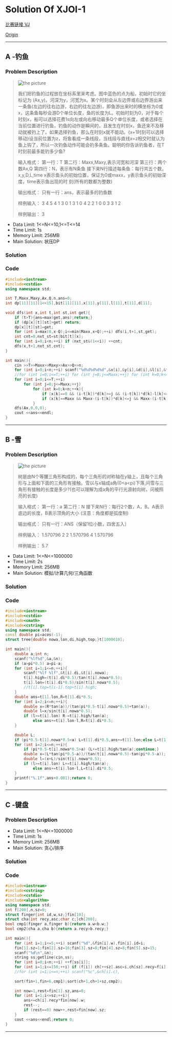 # Solution Of XJOI-1


[比赛链接 VJ](https://vjudge.net/contest/168929)

[Origin](http://codeforces.com/contest/787)

------------------------------

## A -钓鱼
### Problem Description
> ![the picture](http://www.hzxjhs.com:83/images/problem/1754/1.jpg)
> 
> 我们把钓鱼的过程放在坐标系里来考虑。图中蓝色的点为船，初始时它的坐标记为
(Ax,y)。河深为y，河宽为x。某个时刻会从左边界或右边界游出来一条鱼(左边的往右边游，右边的往左边游)，即鱼游出来时的横坐标为0或x，这条鱼每秒会游D个单位长度，鱼的长度为L。初始时刻为0，对于每个时刻x，船可以选择花费1s向左或向右移动最多Q个单位长度，或者选择在当前位置进行钓鱼，钓鱼的动作是瞬间的，且发生在时刻x，鱼还来不及移动就被钓上了。如果选择钓鱼，那么在时刻x就不能动。{x+1时刻可以选择移动}设当前位置为z，将鱼看成一条线段，当线段与直线x=z相交时就认为鱼上钩了，所以一次钓鱼动作可能会钓多条鱼。聪明的你告诉钓鱼者，在T时刻前最多能钓多少鱼?
> 
> 输入格式：
> 第一行：T
> 第二行：Maxx,Maxy,表示河宽和河深
> 第三行：两个数Ax,Q
> 第四行：N，表示有N条鱼
> 接下来N行描述每条鱼：每行共五个数，x,y,D,L,time
> x表示鱼头的初始位置，保证为0或maxx，y表示鱼头的初始深度，time表示鱼出现的时
> 刻(所有的数都为整数)
>
> 输出格式：
只有一行：ans，表示最多的钓鱼数
> 
> 样例输入：
> 3
> 4 5
> 4 1
> 3
> 0 1 3 1 0
> 4 2 2 1 0
> 0 3 3 1 2
> 
> 样例输出：
> 3

* Data Limit: 1<=N<=10,1<=T<=14
* Time Limit: 1s
* Memory Limit: 256MB
* Main Solution: 状压DP

### Solution
> 

### Code

```cpp
#include<iostream>
#include<cstdio>
using namespace std;
  
int T,Maxx,Maxy,Ax,Q,n,ans=0;
int dp[11][11][1<<15],bit[11][11],x[11],y[11],l[11],t[11],d[11];
  
void dfs(int x,int t,int st,int get){
    if (t>T){ans=max(get,ans);return;}
    if (dp[x][t][st]>get) return;
    dp[x][t][st]=get;
    for (int i=max(0,x-Q);i<=min(Maxx,x+Q);++i) dfs(i,t+1,st,get);
    int cnt=0,nxt_st=st|bit[t][x];
    for (int i=0;i<n;++i) if (nxt_st&(1<<i)) ++cnt;
    dfs(x,t+1,nxt_st,cnt);
}
  
int main(){
    cin >>T>>Maxx>>Maxy>>Ax>>Q>>n;
    for (int i=0;i<n;++i) scanf("%d%d%d%d%d",&x[i],&y[i],&d[i],&l[i],&t[i]);
    //for (int i=0;i<=T;++i) for (int j=0;j<=Maxx;++j) for (int k=0;k<=(1<<n);++k) dp[i][j][k]=-1;
    for (int i=0;i<=T;++i)
        for (int j=0;j<=Maxx;++j)
            for (int k=0;k<n;++k){
                if (x[k]==0 && (i-t[k])*d[k]>=j && (i-t[k])*d[k]-l[k]<=j) bit[i][j]|=(1<<k);
                if (x[k]==Maxx && Maxx-(i-t[k])*d[k]<=j && Maxx-(i-t[k])*d[k]+l[k]>=j) bit[i][j]|=(1<<k);
            }
    dfs(Ax,0,0,0);
    cout <<ans<<endl;
}
```

-----------------------

## B -雪
### Problem Description
> ![the picture](http://www.hzxjhs.com:83/images/problem/1755/3.jpg)
> 
> 树是由N个等腰三角形构成的，每个三角形的对称轴在y轴上，且每个三角形与上面和下面的三角形有接触。雪以与x轴成a角(0<a<pi)下落,问雪与三角形有接触的长度是多少?(也可以理解为成a角的平行光源射向树，问被照亮的长度)
> 
> 输入格式：
第一行：a
第二行：N
接下来N行：每行2个数，A，B。A表示底边的长度，B表示顶角的大小
(注意：角度都是弧度制)
> 
> 输出格式：
只有一行：ANS（保留1位小数，四舍五入）
> 
> 样例输入：
> 1.570796
> 2
> 2 1.570796
> 4 1.570796
> 
> 样例输出：
> 5.7


* Data Limit: 1<=N<=1000000
* Time Limit: 2s
* Memory Limit: 256MB
* Main Solution: 模拟/计算几何/三角函数


### Solution
> 

### Code
```cpp
#include<iostream>
#include<cstdio>
#include<cmath>
#include<cstring>
using namespace std;
const double pi=acos(-1);
struct tree{double nowa,lon,di,high,top;}t[1000010];
 
int main(){
    double a;int n;
    scanf("%lf%d",&a,&n);
    if (a>pi*0.5) a=pi-a;
    for (int i=1;i<=n;++i){
        scanf("%lf %lf",&t[i].di,&t[i].nowa);
        t[i].high=(t[i].di*0.5)/tan(t[i].nowa*0.5);
        t[i].lon=(t[i].di*0.5)/sin(t[i].nowa*0.5);
        //t[i].top=t[i-1].top+t[i].high;
    }
    double ans=t[1].lon,R=t[1].di*0.5;
    for (int i=2;i<=n;++i){
        double x=(R*tan(a))/(tan(pi*0.5-t[i].nowa*0.5)+tan(a));
        double l=x/sin(t[i].nowa*0.5);
        if (l>=t[i].lon) R-=t[i].high/tan(a);
            else ans+=t[i].lon-l,R=t[i].di*0.5;
    }
     
    double L;
    if (pi*0.5-t[1].nowa*0.5<a) L=t[1].di*0.5,ans+=t[1].lon;else L=t[1].high/tan(a);
    for (int i=2;i<=n;++i){
        if (pi*0.5-t[i].nowa*0.5>a) {L+=t[i].high/tan(a);continue;}
        double x=(L*tan(pi*0.5-a))/(tan(t[i].nowa*0.5)-tan(pi*0.5-a));
        double l=(x+L)/sin(t[i].nowa*0.5);
        if (l>=t[i].lon) L+=t[i].high/tan(a);
            else ans+=t[i].lon-l,L=t[i].di*0.5;
    }
    printf("%.1f",ans+0.001);return 0;
}
```

-------------------------------

## C -键盘
### Problem Description
> 

* Data Limit: 1<=N<=1000000
* Time Limit: 1s
* Memory Limit: 256MB
* Main Solution: 贪心/排序


### Solution
> 

### Code
```cpp
#include<iostream>
#include<cstring>
#include<cstdio>
#include<algorithm>
using namespace std;
int f[200],n,sz=0;
struct finger{int id,w,sz;}fin[10];
struct cha{int recy,asc;char c;}ch[200];
bool cmp1(finger a,finger b){return a.w<b.w;}
bool cmp2(cha a,cha b){return a.recy>b.recy;}
 
int main(){
    for (int i=1;i<=5;++i) scanf("%d",&fin[i].w),fin[i].id=i;
    fin[1].sz=1;fin[2].sz=16;fin[3].sz=8;fin[4].sz=8;fin[5].sz=15;
    scanf("%d\n",&n);
    string ss;getline(cin,ss);
    for (int i=0;i<n;++i) ++f[ss[i]];
    for (int i=1;i<=150;++i) if (f[i]) ch[++sz].asc=i,ch[sz].recy=f[i];
    //for (int i=1;i<=n;++i) scanf("%c",&ch[i].c),
     
    sort(fin+1,fin+6,cmp1);sort(ch+1,ch+1+sz,cmp2);
     
    int now=1,rest=fin[1].sz,ans=0;
    for (int i=1;i<=sz;++i){
        ans+=ch[i].recy*fin[now].w;
        rest--;
        if (rest==0) now++,rest=fin[now].sz;
    }
    cout <<ans<<endl;return 0;
}
```

-------------------

